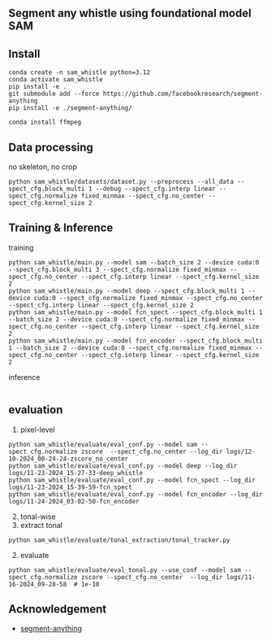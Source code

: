## Segment any whistle using foundational model SAM

## Install
```
conda create -n sam_whistle python=3.12
conda activate sam_whistle
pip install -e .
git submodule add --force https://github.com/facebookresearch/segment-anything
pip install -e ./segment-anything/
```
`conda install ffmpeg`


## Data processing
no skeleton, no crop
```shell
python sam_whistle/datasets/dataset.py --preprocess --all_data --spect_cfg.block_multi 1 --debug --spect_cfg.interp linear --spect_cfg.normalize fixed_minmax --spect_cfg.no_center --spect_cfg.kernel_size 2
```

## Training & Inference
training
```shell
python sam_whistle/main.py --model sam --batch_size 2 --device cuda:0 --spect_cfg.block_multi 3 --spect_cfg.normalize fixed_minmax --spect_cfg.no_center --spect_cfg.interp linear --spect_cfg.kernel_size 2
python sam_whistle/main.py --model deep --spect_cfg.block_multi 1 --device cuda:0 --spect_cfg.normalize fixed_minmax --spect_cfg.no_center --spect_cfg.interp linear --spect_cfg.kernel_size 2
python sam_whistle/main.py --model fcn_spect --spect_cfg.block_multi 1 --batch_size 2 --device cuda:0 --spect_cfg.normalize fixed_minmax --spect_cfg.no_center --spect_cfg.interp linear --spect_cfg.kernel_size 2
python sam_whistle/main.py --model fcn_encoder --spect_cfg.block_multi 1 --batch_size 2 --device cuda:0 --spect_cfg.normalize fixed_minmax --spect_cfg.no_center --spect_cfg.interp linear --spect_cfg.kernel_size 2
```
inference
```shell
```
## evaluation
1. pixel-level
```shell
python sam_whistle/evaluate/eval_conf.py --model sam --spect_cfg.normalize zscore  --spect_cfg.no_center --log_dir logs/12-10-2024_00-24-24-zscore_no_center
python sam_whistle/evaluate/eval_conf.py --model deep --log_dir logs/11-23-2024_15-27-33-deep_whistle
python sam_whistle/evaluate/eval_conf.py --model fcn_spect --log_dir logs/11-23-2024_15-39-59-fcn_spect
python sam_whistle/evaluate/eval_conf.py --model fcn_encoder --log_dir logs/11-24-2024_03-02-50-fcn_encoder
```
2. tonal-wise
1. extract tonal
```shell
python sam_whistle/evaluate/tonal_extraction/tonal_tracker.py
```
2. evaluate
```shell
python sam_whistle/evaluate/eval_tonal.py --use_conf --model sam --spect_cfg.normalize zscore --spect_cfg.no_center  --log_dir logs/11-16-2024_09-28-58  # 1e-10
```
## Acknowledgement
- [segment-anything](https://github.com/facebookresearch/segment-anything)
